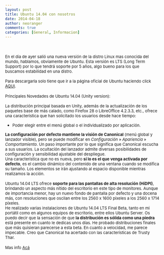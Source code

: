 ```yaml
---
layout: post
title: Ubuntu 14.04 con nosotros
date: 2014-04-18
author: neoranger
comments: true
categories: [General, Informacion]
---
```

<div class="separator" style="clear:both;text-align:center;"></div><br /><br /><span style="font-size:small;"><span>En el dia de ayer salió una nueva versión de la distro Linux mas conocida del mundo, hablamos, obviamente de Ubuntu. Esta versión es LTS (Long Term Support) por lo que tendrá soporte por 5 años, algo bueno para los que buscamos estabilidad en una distro.</span></span><br /><span style="font-size:small;"><span><br /></span></span><span style="font-size:small;"><span>Para descargarla solo tiene que ir a la página oficial de Ubuntu haciendo click <a href="http://www.ubuntu.com/" target="_blank">AQUI</a>.</span></span><br /><br /><span style="font-size:small;"><span>Principales Novedades de Ubuntu 14.04 (Unity version): </span></span><br /><span style="font-size:small;"><span><br /></span></span><span style="font-size:small;"><span>La distribución principal basada en Unity, además de la actualización  de los paquetes base de más calado, como Firefox 28 o LibreOffice  4.2.3.3, etc., ofrece una característica que han solicitado los usuarios desde hace tiempo:</span></span><br /><span style="font-size:small;"><span> </span></span><ul><li><span style="font-size:small;"><span>Poder elegir entre el menú global o el individualizado por aplicación.</span></span></li></ul><span style="font-size:small;"><span>   </span></span><span style="font-size:small;"><span><strong>La configuración por defecto mantiene la visión de Canonical</strong> (menú global y lanzador visible), pero se puede modificar en <em>Configuración</em> » <em>Apariencia</em> » <em>Comportamiento</em>.  Un paso importante por lo que significa que Canonical escucha a sus  usuarios. La ocultación del lanzador admite diversas posibilidades de  configuración y sensibilidad ajustable del despliegue. </span></span><br /><span style="font-size:small;"><span> </span></span><span style="font-size:small;"><span>Una característica que no es nueva, pero <strong>sí lo es el que venga activada por defecto</strong>,  es el cambio dinámico del contenido de una ventana cuando se modifica  su tamaño. Los elementos se irán ajustando al espacio disponible  mientras realizamos la acción. </span></span><br /><span style="font-size:small;"><span> </span></span><span style="font-size:small;"><span><br /></span></span><span style="font-size:small;"><span> </span></span><span style="font-size:small;"><span>Ubuntu 14.04 LTS ofrece <strong>soporte para las pantallas de alta resolución (HiDPI)</strong>,  brindando un aspecto más nítido del escritorio en este tipo de  monitores. Aunque de importancia menor, hay un nuevo fondo de pantalla  por defecto y una docena más, con resoluciones que oscilan entre los  2560 x 1600 píxeles a los 2560 x 1714 píxeles.</span></span><br /><span style="font-size:small;"><span> </span></span><span style="font-size:small;"><span>He realizado varias instalaciones de Ubuntu 14.04 LTS Final Beta,  tanto en mi portátil como en algunos equipos de escritorio, entre ellos  Ubuntu Server. Os puedo decir que la sensación de que <strong>la distribución es sólida como una piedra</strong> está presente en cuanto le dedicas unos días. He probado distribuciones  finales que más quisieran parecerse a esta beta. En cuanto a velocidad,  me parece impecable. Creo que Canonical ha acertado con las  características de Trusty Thar.</span></span><br /><br /><span style="font-size:small;"><span>Mas info <a href="http://www.genbeta.com/linux/ubuntu-14-04-lts-lanzamiento-oficial-principales-novedades-de-la-familia-trusty-tahr" target="_blank">Acá</a> </span></span><br /><span> </span>

